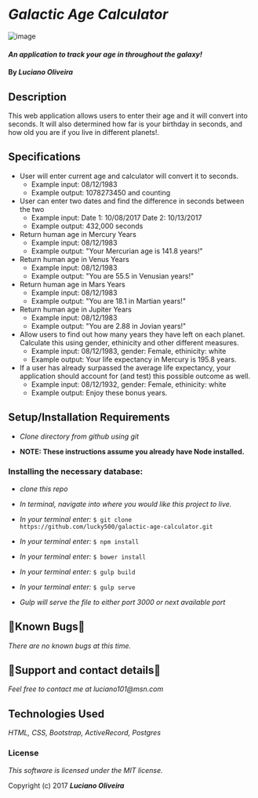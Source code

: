 # _Galactic Age Calculator_

![image]()

#### _An application to track your age in throughout the galaxy!_

#### By _**Luciano Oliveira**_

## Description

This web application allows users to enter their age and it will convert into seconds. It will also determined how far is your birthday in seconds, and how old you are if you live in different planets!.

## Specifications
* User will enter current age and calculator will convert it to seconds.
  * Example input: 08/12/1983
  * Example output: 1078273450 and counting
* User can enter two dates and find the difference in seconds between the two
  * Example input: Date 1: 10/08/2017 Date 2: 10/13/2017
  * Example output: 432,000 seconds
* Return human age in Mercury Years
  * Example input: 08/12/1983
  * Example output: "Your Mercurian age is 141.8 years!"
* Return human age in Venus Years
  * Example input: 08/12/1983
  * Example output: "You are 55.5 in Venusian years!"
* Return human age in Mars Years
  * Example input: 08/12/1983
  * Example output: "You are 18.1 in Martian years!"
* Return human age in Jupiter Years
  * Example input: 08/12/1983
  * Example output: "You are 2.88 in Jovian years!"
* Allow users to find out how many years they have left on each planet. Calculate this using gender, ethinicity and other different measures.
  * Example input: 08/12/1983, gender: Female, ethinicity: white
  * Example output: Your life expectancy in Mercury is 195.8 years.
* If a user has already surpassed the average life expectancy, your application should account for (and test) this possible outcome as well.
  * Example input: 08/12/1932, gender: Female, ethinicity: white
  * Example output: Enjoy these bonus years.

## Setup/Installation Requirements

* _Clone directory from github using git_

* __NOTE: These instructions assume you already have Node installed.__

### Installing the necessary database:

* _clone this repo_

* _In terminal, navigate into where you would like this project to live._

* _In your terminal enter:_ ``` $ git clone https://github.com/lucky500/galactic-age-calculator.git ```

* _In your terminal enter:_ ``` $ npm install ```

* _In your terminal enter:_ ``` $ bower install ```

* _In your terminal enter:_ ``` $ gulp build ```

* _In your terminal enter:_ ``` $ gulp serve ```


* _Gulp will serve the file to either port 3000 or next available port_


## 🐛Known Bugs🐛

_There are no known bugs at this time._

## 📧Support and contact details📧

_Feel free to contact me at luciano101@msn.com_

## Technologies Used

_HTML, CSS, Bootstrap, ActiveRecord, Postgres_

### License

*This software is licensed under the MIT license.*

Copyright (c) 2017 **_Luciano Oliveira_**

